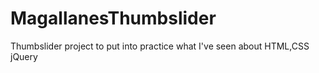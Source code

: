 # MagallanesThumbslider

Thumbslider project to put into practice what I've seen about HTML,CSS jQuery

